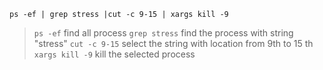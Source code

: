 ```
ps -ef | grep stress |cut -c 9-15 | xargs kill -9
```
>`ps -ef` find all process 
>`grep stress` find the process with string "stress"
>`cut -c 9-15` select the string with location from 9th to 15 th
>`xargs kill -9` kill the selected process
